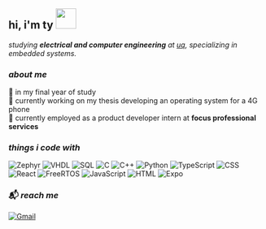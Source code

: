 <h2> hi, i'm ty <img src="https://media0.giphy.com/media/v1.Y2lkPTc5MGI3NjExb3QwZ2ZqdWdrYnM0bGZnY2plajFxZ291cTh4Y2podmEyY3RsN2N1aCZlcD12MV9pbnRlcm5hbF9naWZfYnlfaWQmY3Q9cw/5A4gz2QktOjs3nYq1U/giphy.gif" width="40"></h2>

<p><em>
studying <strong>electrical and computer engineering</strong> at <a href="https://www.uq.edu.au/">uq</a>, specializing in embedded systems.
</em></p>

<h3><em>about me</em></h3>
<p>🌱 in my final year of study</br>🔭 currently working on my thesis developing an operating system for a 4G phone </br>💼 currently employed as a product developer intern at <strong>focus professional services</strong> </p>

<h3><em>things i code with</em></h3>

<p>
<img src="https://img.shields.io/badge/RTOS-Zephyr-informational?style=for-the-badge&logo=zephyrproject&logoColor=white&color=761EDB" alt="Zephyr">
<img src="https://img.shields.io/badge/Code-VHDL-informational?style=for-the-badge&logo=vhdl&logoColor=white&color=9452A5" alt="VHDL">
<img src="https://img.shields.io/badge/Code-SQL-informational?style=for-the-badge&logo=postgresql&logoColor=white&color=336791" alt="SQL">
<img src="https://img.shields.io/badge/Code-C-informational?style=for-the-badge&logo=c&logoColor=white&color=00599C" alt="C">
<img src="https://img.shields.io/badge/Code-C++-informational?style=for-the-badge&logo=c%2B%2B&logoColor=white&color=00599C" alt="C++">
<img src="https://img.shields.io/badge/Code-Python-informational?style=for-the-badge&logo=python&logoColor=white&color=3776AB" alt="Python">
<img src="https://img.shields.io/badge/Code-TypeScript-informational?style=for-the-badge&logo=typescript&logoColor=white&color=3178C6" alt="TypeScript">
<img src="https://img.shields.io/badge/Code-CSS-informational?style=for-the-badge&logo=css3&logoColor=white&color=1572B6" alt="CSS">
<img src="https://img.shields.io/badge/Code-React-informational?style=for-the-badge&logo=react&logoColor=white&color=61DAFB" alt="React">
<img src="https://img.shields.io/badge/RTOS-FreeRTOS-informational?style=for-the-badge&logo=freertos&logoColor=white&color=008000" alt="FreeRTOS">
<img src="https://img.shields.io/badge/Code-JavaScript-informational?style=for-the-badge&logo=javascript&logoColor=white&color=F7DF1E" alt="JavaScript">
<img src="https://img.shields.io/badge/Code-HTML-informational?style=for-the-badge&logo=html5&logoColor=white&color=E34F26" alt="HTML">
<img src="https://img.shields.io/badge/Framework-Expo-informational?style=for-the-badge&logo=expo&logoColor=white&color=000000" alt="Expo">
</p>

<h3>📬<em> reach me</em></h3>
<p>
  <a href="mailto:tyjbehnke@gmail.com">
    <img src="https://img.shields.io/badge/Email-tyjbehnke@gmail.com-informational?style=for-the-badge&logo=gmail&logoColor=white&color=D14836" alt="Gmail">
  </a>
</p>
